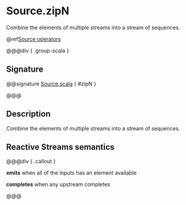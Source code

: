 # Source.zipN

Combine the elements of multiple streams into a stream of sequences.

@ref[Source operators](../index.md#source-operators)

@@@div { .group-scala }

## Signature

@@signature [Source.scala](/akka-stream/src/main/scala/akka/stream/scaladsl/Source.scala) { #zipN }

@@@

## Description

Combine the elements of multiple streams into a stream of sequences.

## Reactive Streams semantics

@@@div { .callout }

**emits** when all of the inputs has an element available

**completes** when any upstream completes

@@@

